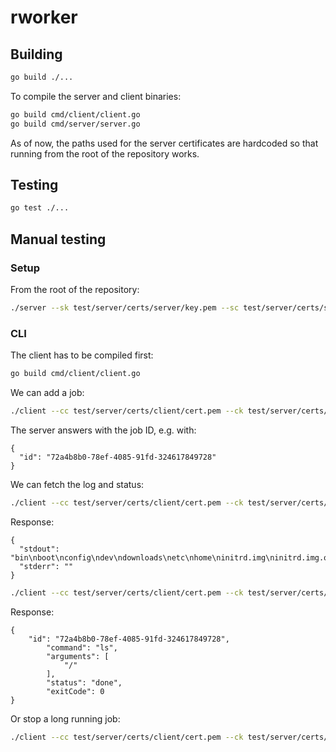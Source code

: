 # rworker

## Building
```sh
go build ./...
```

To compile the server and client binaries:
```sh
go build cmd/client/client.go
go build cmd/server/server.go
```

As of now, the paths used for the server certificates are hardcoded so that
running from the root of the repository works.

## Testing

```sh
go test ./...
```

## Manual testing

### Setup

From the root of the repository:
```sh
./server --sk test/server/certs/server/key.pem --sc test/server/certs/server/cert.pem --addr localhost:8443 --cc test/server/certs/server/known_clients/client.pem
```

### CLI

The client has to be compiled first:
```sh
go build cmd/client/client.go
```


We can add a job:
```sh
./client --cc test/server/certs/client/cert.pem --ck test/server/certs/client/key.pem --sc test/server/certs/server/cert.pem --addr localhost:8443 add ls /

```

The server answers with the job ID, e.g. with:
```
{
  "id": "72a4b8b0-78ef-4085-91fd-324617849728"
}
```


We can fetch the log and status:
```sh
./client --cc test/server/certs/client/cert.pem --ck test/server/certs/client/key.pem --sc test/server/certs/server/cert.pem --addr localhost:8443 log "72a4b8b0-78ef-4085-91fd-324617849728"
```


Response:
```
{
  "stdout": "bin\nboot\nconfig\ndev\ndownloads\netc\nhome\ninitrd.img\ninitrd.img.old\nlib\nlib32\nlib64\nlibx32\nlost+found\nmedia\nmnt\nopt\nproc\nroot\nrun\nsbin\nsrv\nsys\ntmp\nusr\nvar\nvmlinuz\nvmlinuz.old",
  "stderr": ""
}
```



```sh
./client --cc test/server/certs/client/cert.pem --ck test/server/certs/client/key.pem --sc test/server/certs/server/cert.pem --addr localhost:8443 status "72a4b8b0-78ef-4085-91fd-324617849728"
```

Response:
```
{
    "id": "72a4b8b0-78ef-4085-91fd-324617849728",
        "command": "ls",
        "arguments": [
            "/"
        ],
        "status": "done",
        "exitCode": 0
}
```

Or stop a long running job:
```sh
./client --cc test/server/certs/client/cert.pem --ck test/server/certs/client/key.pem --sc test/server/certs/server/cert.pem --addr localhost:8443 stop "72a4b8b0-78ef-4085-91fd-324617849728"
```
